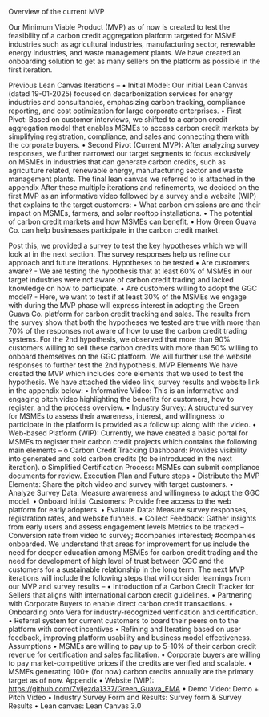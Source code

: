 
Overview of the current MVP

Our Minimum Viable Product (MVP) as of now is created to test the feasibility of a carbon credit aggregation
platform targeted for MSME industries such as agricultural industries, manufacturing sector, renewable energy
industries, and waste management plants. We have created an onboarding solution to get as many sellers on the
platform as possible in the first iteration.

Previous Lean Canvas Iterations –
• Initial Model: Our initial Lean Canvas (dated 19-01-2025) focused on decarbonization services for energy
industries and consultancies, emphasizing carbon tracking, compliance reporting, and cost optimization for
large corporate enterprises.
• First Pivot: Based on customer interviews, we shifted to a carbon credit aggregation model that enables
MSMEs to access carbon credit markets by simplifying registration, compliance, and sales and connecting
them with the corporate buyers.
• Second Pivot (Current MVP): After analyzing survey responses, we further narrowed our target segments to
focus exclusively on MSMEs in industries that can generate carbon credits, such as agriculture related,
renewable energy, manufacturing sector and waste management plants. The final lean canvas we referred to is
attached in the appendix
After these multiple iterations and refinements, we decided on the first MVP as an informative video followed by a
survey and a website (WIP) that explains to the target customers:
• What carbon emissions are and their impact on MSMEs, farmers, and solar rooftop installations.
• The potential of carbon credit markets and how MSMEs can benefit.
• How Green Guava Co. can help businesses participate in the carbon credit market.

Post this, we provided a survey to test the key hypotheses which we will look at in the next section. The survey
responses help us refine our approach and future iterations.
Hypotheses to be tested
• Are customers aware? - We are testing the hypothesis that at least 60% of MSMEs in our target industries were
not aware of carbon credit trading and lacked knowledge on how to participate.
• Are customers willing to adopt the GGC model? - Here, we want to test if at least 30% of the MSMEs we
engage with during the MVP phase will express interest in adopting the Green Guava Co. platform for carbon
credit tracking and sales.
The results from the survey show that both the hypotheses we tested are true with more than 70% of the responses
not aware of how to use the carbon credit trading systems. For the 2nd hypothesis, we observed that more than 90%
customers willing to sell these carbon credits with more than 50% willing to onboard themselves on the GGC
platform. We will further use the website responses to further test the 2nd hypothesis.
MVP Elements
We have created the MVP which includes core elements that we used to test the hypothesis. We have attached the
video link, survey results and website link in the appendix below:
• Informative Video: This is an informative and engaging pitch video highlighting the benefits for customers, how
to register, and the process overview.
• Industry Survey: A structured survey for MSMEs to assess their awareness, interest, and willingness to
participate in the platform is provided as a follow up along with the video.
• Web-based Platform (WIP): Currently, we have created a basic portal for MSMEs to register their carbon credit
projects which contains the following main elements –
o Carbon Credit Tracking Dashboard: Provides visibility into generated and sold carbon credits (to be
introduced in the next iteration).
o Simplified Certification Process: MSMEs can submit compliance documents for review.
Execution Plan and Future steps
• Distribute the MVP Elements: Share the pitch video and survey with target customers.
• Analyze Survey Data: Measure awareness and willingness to adopt the GGC model.
• Onboard Initial Customers: Provide free access to the web platform for early adopters.
• Evaluate Data: Measure survey responses, registration rates, and website funnels.
• Collect Feedback: Gather insights from early users and assess engagement levels
Metrics to be tracked – Conversion rate from video to survey; #companies interested; #companies onboarded.
We understand that areas for improvement for us include the need for deeper education among MSMEs for carbon
credit trading and the need for development of high level of trust between GGC and the customers for a
sustainable relationship in the long term. The next MVP iterations will include the following steps that will consider
learnings from our MVP and survey results –
• Introduction of a Carbon Credit Tracker for Sellers that aligns with international carbon credit guidelines.
• Partnering with Corporate Buyers to enable direct carbon credit transactions.
• Onboarding onto Vera for industry-recognized verification and certification.
• Referral system for current customers to board their peers on to the platform with correct incentives
• Refining and Iterating based on user feedback, improving platform usability and business model effectiveness.
Assumptions
• MSMEs are willing to pay up to 5-10% of their carbon credit revenue for certification and sales facilitation.
• Corporate buyers are willing to pay market-competitive prices if the credits are verified and scalable.
• MSMEs generating 100+ (for now) carbon credits annually are the primary target as of now.
Appendix
• Website (WIP): https://github.com/Zvijezda1337/Green_Guava_EMA
• Demo Video: Demo + Pitch Video
• Industry Survey Form and Results: Survey form & Survey Results
• Lean canvas: Lean Canvas 3.0
